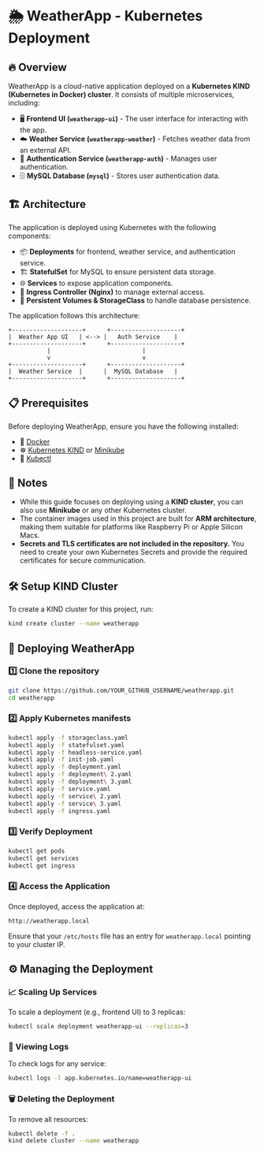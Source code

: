 # 🌦️ WeatherApp - Kubernetes Deployment

## 🔥 Overview
WeatherApp is a cloud-native application deployed on a **Kubernetes KIND (Kubernetes in Docker) cluster**. It consists of multiple microservices, including:
- 🖥️ **Frontend UI (`weatherapp-ui`)** - The user interface for interacting with the app.
- ☁️ **Weather Service (`weatherapp-weather`)** - Fetches weather data from an external API.
- 🔐 **Authentication Service (`weatherapp-auth`)** - Manages user authentication.
- 🗄️ **MySQL Database (`mysql`)** - Stores user authentication data.

## 🏗️ Architecture
The application is deployed using Kubernetes with the following components:
- 📦 **Deployments** for frontend, weather service, and authentication service.
- 🏗️ **StatefulSet** for MySQL to ensure persistent data storage.
- 🌐 **Services** to expose application components.
- 🚪 **Ingress Controller (Nginx)** to manage external access.
- 💾 **Persistent Volumes & StorageClass** to handle database persistence.

The application follows this architecture:
```
+--------------------+      +--------------------+
|  Weather App UI   | <--> |   Auth Service    |
+--------------------+      +--------------------+
           |                          |
           v                          v
+--------------------+      +--------------------+
|  Weather Service  |      |  MySQL Database   |
+--------------------+      +--------------------+
```

## 📋 Prerequisites
Before deploying WeatherApp, ensure you have the following installed:
- 🐳 [Docker](https://www.docker.com/)
- ☸️ [Kubernetes KIND](https://kind.sigs.k8s.io/) or [Minikube](https://minikube.sigs.k8s.io/docs/)
- 🔧 [Kubectl](https://kubernetes.io/docs/tasks/tools/)

## 🔎 Notes
- While this guide focuses on deploying using a **KIND cluster**, you can also use **Minikube** or any other Kubernetes cluster.
- The container images used in this project are built for **ARM architecture**, making them suitable for platforms like Raspberry Pi or Apple Silicon Macs.
- **Secrets and TLS certificates are not included in the repository.** You need to create your own Kubernetes Secrets and provide the required certificates for secure communication.

## 🛠️ Setup KIND Cluster
To create a KIND cluster for this project, run:
```sh
kind create cluster --name weatherapp
```

## 🚀 Deploying WeatherApp
### 1️⃣ Clone the repository
```sh
git clone https://github.com/YOUR_GITHUB_USERNAME/weatherapp.git
cd weatherapp
```

### 2️⃣ Apply Kubernetes manifests
```sh
kubectl apply -f storageclass.yaml
kubectl apply -f statefulset.yaml
kubectl apply -f headless-service.yaml
kubectl apply -f init-job.yaml
kubectl apply -f deployment.yaml
kubectl apply -f deployment\ 2.yaml
kubectl apply -f deployment\ 3.yaml
kubectl apply -f service.yaml
kubectl apply -f service\ 2.yaml
kubectl apply -f service\ 3.yaml
kubectl apply -f ingress.yaml
```

### 3️⃣ Verify Deployment
```sh
kubectl get pods
kubectl get services
kubectl get ingress
```

### 4️⃣ Access the Application
Once deployed, access the application at:
```sh
http://weatherapp.local
```
Ensure that your `/etc/hosts` file has an entry for `weatherapp.local` pointing to your cluster IP.

## ⚙️ Managing the Deployment
### 📈 Scaling Up Services
To scale a deployment (e.g., frontend UI) to 3 replicas:
```sh
kubectl scale deployment weatherapp-ui --replicas=3
```

### 📜 Viewing Logs
To check logs for any service:
```sh
kubectl logs -l app.kubernetes.io/name=weatherapp-ui
```

### 🗑️ Deleting the Deployment
To remove all resources:
```sh
kubectl delete -f .
kind delete cluster --name weatherapp
```
